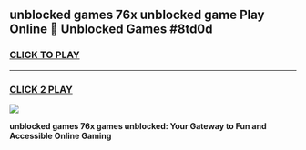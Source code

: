
## unblocked games 76x unblocked game Play Online 👋 Unblocked Games #8td0d
<h3>
<a href="https://premium.freeplayer.one?title=unblocked_games_76x&ref=21F">CLICK TO PLAY</a></h3>
<hr>

<h3>
<a href="https://premium.freeplayer.one?title=unblocked_games_76x&ref=21F">CLICK 2 PLAY</a>
  
</h3>

<a href="https://premium.freeplayer.one?title=unblocked_games_76x&ref=21F/"><img src="https://clearcache.store/games.png"></a>


**unblocked games 76x games unblocked: Your Gateway to Fun and Accessible Online Gaming**
